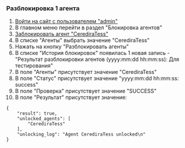 ### Разблокировка 1 агента

1. [Войти на сайт с пользователем "admin"](../../../0.%20Шаги/1.%20Войти%20на%20сайт%20с%20пользователем%20username.md)
1. В главном меню перейти в раздел "Блокировка агентов"
1. [Заблокировать агент "CerediraTess"](/1.%20Блокировка%201%20агента.md)
1. В списке "Агенты" выбрать значение "CerediraTess"
1. Нажать на кнопку "Разблокировать агенты"
1. В списке "История блокировок" появилась 1 новая запись - "Результат разблокировки агентов (yyyy:mm:dd hh:mm:ss): Для тестирования"
1. В поле "Агенты" присутствует значение "CerediraTess"
1. В поле "Статус" присутствует значение "yyyy:mm:dd hh:mm:ss: success"
1. В поле "Проверка" присутствует значение "SUCCESS"
1. В поле "Результат" присутствует значение:
```
{
    "result": true,
    "unlocked_agents": [
        "CerediraTess"
    ],
    "unlocking_log": "Agent CerediraTess unlocked\n"
}
```
